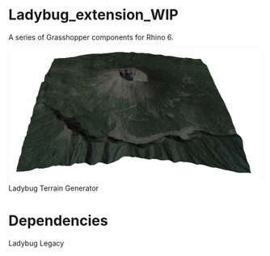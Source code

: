 # Ladybug_extension_WIP

A series of Grasshopper components for Rhino 6.

![Terrain Generator](https://github.com/AntonelloDN/Ladybug_extension_WIP/blob/master/img/LB_TerrainGenerator.png)
Ladybug Terrain Generator

# Dependencies
Ladybug Legacy
